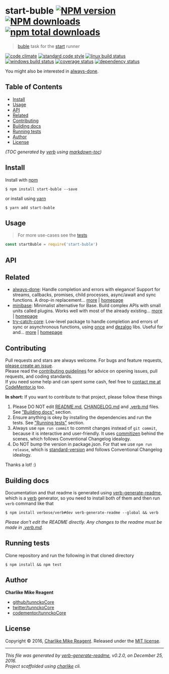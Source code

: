 # start-buble [![NPM version](https://img.shields.io/npm/v/start-buble.svg?style=flat)](https://www.npmjs.com/package/start-buble) [![NPM downloads](https://img.shields.io/npm/dm/start-buble.svg?style=flat)](https://npmjs.org/package/start-buble) [![npm total downloads][downloads-img]][downloads-url]

> [buble][] task for the [start][] runner

[![code climate][codeclimate-img]][codeclimate-url] 
[![standard code style][standard-img]][standard-url] 
[![linux build status][travis-img]][travis-url] 
[![windows build status][appveyor-img]][appveyor-url] 
[![coverage status][coveralls-img]][coveralls-url] 
[![dependency status][david-img]][david-url]

You might also be interested in [always-done](https://github.com/hybridables/always-done#readme).

## Table of Contents
- [Install](#install)
- [Usage](#usage)
- [API](#api)
- [Related](#related)
- [Contributing](#contributing)
- [Building docs](#building-docs)
- [Running tests](#running-tests)
- [Author](#author)
- [License](#license)

_(TOC generated by [verb](https://github.com/verbose/verb) using [markdown-toc](https://github.com/jonschlinkert/markdown-toc))_

## Install
Install with [npm](https://www.npmjs.com/)

```
$ npm install start-buble --save
```

or install using [yarn](https://yarnpkg.com)

```
$ yarn add start-buble
```

## Usage
> For more use-cases see the [tests](test.js)

```js
const startBuble = require('start-buble')
```

## API

## Related
- [always-done](https://www.npmjs.com/package/always-done): Handle completion and errors with elegance! Support for streams, callbacks, promises, child processes, async/await and sync functions. A drop-in replacement… [more](https://github.com/hybridables/always-done#readme) | [homepage](https://github.com/hybridables/always-done#readme "Handle completion and errors with elegance! Support for streams, callbacks, promises, child processes, async/await and sync functions. A drop-in replacement for [async-done][] - pass 100% of its tests plus more")
- [minibase](https://www.npmjs.com/package/minibase): Minimalist alternative for Base. Build complex APIs with small units called plugins. Works well with most of the already existing… [more](https://github.com/node-minibase/minibase#readme) | [homepage](https://github.com/node-minibase/minibase#readme "Minimalist alternative for Base. Build complex APIs with small units called plugins. Works well with most of the already existing [base][] plugins.")
- [try-catch-core](https://www.npmjs.com/package/try-catch-core): Low-level package to handle completion and errors of sync or asynchronous functions, using [once][] and [dezalgo][] libs. Useful for and… [more](https://github.com/hybridables/try-catch-core#readme) | [homepage](https://github.com/hybridables/try-catch-core#readme "Low-level package to handle completion and errors of sync or asynchronous functions, using [once][] and [dezalgo][] libs. Useful for and used in higher-level libs such as [always-done][] to handle completion of anything.")

## Contributing
Pull requests and stars are always welcome. For bugs and feature requests, [please create an issue](https://github.com/tunnckoCore/start-buble/issues/new).  
Please read the [contributing guidelines](CONTRIBUTING.md) for advice on opening issues, pull requests, and coding standards.  
If you need some help and can spent some cash, feel free to [contact me at CodeMentor.io](https://www.codementor.io/tunnckocore?utm_source=github&utm_medium=button&utm_term=tunnckocore&utm_campaign=github) too.

**In short:** If you want to contribute to that project, please follow these things

1. Please DO NOT edit [README.md](README.md), [CHANGELOG.md](CHANGELOG.md) and [.verb.md](.verb.md) files. See ["Building docs"](#building-docs) section.
2. Ensure anything is okey by installing the dependencies and run the tests. See ["Running tests"](#running-tests) section.
3. Always use `npm run commit` to commit changes instead of `git commit`, because it is interactive and user-friendly. It uses [commitizen][] behind the scenes, which follows Conventional Changelog idealogy.
4. Do NOT bump the version in package.json. For that we use `npm run release`, which is [standard-version][] and follows Conventional Changelog idealogy.

Thanks a lot! :)

## Building docs
Documentation and that readme is generated using [verb-generate-readme][], which is a [verb][] generator, so you need to install both of them and then run `verb` command like that

```
$ npm install verbose/verb#dev verb-generate-readme --global && verb
```

_Please don't edit the README directly. Any changes to the readme must be made in [.verb.md](.verb.md)._

## Running tests
Clone repository and run the following in that cloned directory

```
$ npm install && npm test
```

## Author
**Charlike Mike Reagent**

+ [github/tunnckoCore](https://github.com/tunnckoCore)
+ [twitter/tunnckoCore](http://twitter.com/tunnckoCore)
+ [codementor/tunnckoCore](https://codementor.io/tunnckoCore)

## License
Copyright © 2016, [Charlike Mike Reagent](http://i.am.charlike.online). Released under the [MIT license](LICENSE).

***

_This file was generated by [verb-generate-readme](https://github.com/verbose/verb-generate-readme), v0.2.0, on December 25, 2016._  
_Project scaffolded using [charlike][] cli._

[downloads-url]: https://www.npmjs.com/package/start-buble
[downloads-img]: https://img.shields.io/npm/dt/start-buble.svg

[codeclimate-url]: https://codeclimate.com/github/tunnckoCore/start-buble
[codeclimate-img]: https://img.shields.io/codeclimate/github/tunnckoCore/start-buble.svg

[travis-url]: https://travis-ci.org/tunnckoCore/start-buble
[travis-img]: https://img.shields.io/travis/tunnckoCore/start-buble/master.svg?label=linux

[appveyor-url]: https://ci.appveyor.com/project/tunnckoCore/start-buble
[appveyor-img]: https://img.shields.io/appveyor/ci/tunnckoCore/start-buble/master.svg?label=windows

[coveralls-url]: https://coveralls.io/r/tunnckoCore/start-buble
[coveralls-img]: https://img.shields.io/coveralls/tunnckoCore/start-buble.svg

[david-url]: https://david-dm.org/tunnckoCore/start-buble
[david-img]: https://img.shields.io/david/tunnckoCore/start-buble.svg

[standard-url]: https://github.com/feross/standard
[standard-img]: https://img.shields.io/badge/code%20style-standard-brightgreen.svg

[always-done]: https://github.com/hybridables/always-done
[async-done]: https://github.com/gulpjs/async-done
[base]: https://github.com/node-base/base
[buble]: https://gitlab.com/Rich-Harris/buble#README
[charlike]: https://github.com/tunnckocore/charlike
[commitizen]: https://github.com/commitizen/cz-cli
[dezalgo]: https://github.com/npm/dezalgo
[once]: https://github.com/isaacs/once
[standard-version]: https://github.com/conventional-changelog/standard-version
[start]: https://github.com/start-runner/start
[verb-generate-readme]: https://github.com/verbose/verb-generate-readme
[verb]: https://github.com/verbose/verb